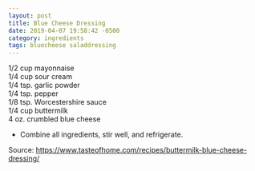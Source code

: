 ```yaml
---
layout: post
title: Blue Cheese Dressing
date: 2019-04-07 19:58:42 -0500
category: ingredients
tags: bluecheese saladdressing
---
```

1/2 cup mayonnaise  
1/4 cup sour cream  
1/4 tsp. garlic powder  
1/4 tsp. pepper  
1/8 tsp. Worcestershire sauce  
1/4 cup buttermilk  
4 oz. crumbled blue cheese  
<ul>
 	<li>Combine all ingredients, stir well, and refrigerate.</li>
</ul>
Source: <a href="https://www.tasteofhome.com/recipes/buttermilk-blue-cheese-dressing/">https://www.tasteofhome.com/recipes/buttermilk-blue-cheese-dressing/</a>
